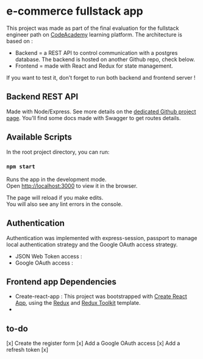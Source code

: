 # e-commerce fullstack app

This project was made as part of the final evaluation for the fullstack engineer path on [CodeAcademy](https://codeacademy.com/) learning platform.
The architecture is based on : 
- Backend = a REST API to control communication with a postgres database. The backend is hosted on another Github repo, check below.
- Frontend = made with React and Redux for state management.

If you want to test it, don't forget to run both backend and frontend server !

## Backend REST API
Made with Node/Express.
See more details on the [dedicated Github project page](https://github.com/kimlesieur/ecommerce-app-REST-API).
You'll find some docs made with Swagger to get routes details.

## Available Scripts

In the root project directory, you can run:

### `npm start`

Runs the app in the development mode.<br />
Open [http://localhost:3000](http://localhost:3000) to view it in the browser.

The page will reload if you make edits.<br />
You will also see any lint errors in the console.


## Authentication

Authentication was implemented with express-session, passport to manage local authentication strategy and the Google OAuth access strategy.
- JSON Web Token access : 
- Google OAuth access : 

## Frontend app Dependencies

- Create-react-app : This project was bootstrapped with [Create React App](https://github.com/facebook/create-react-app), using the [Redux](https://redux.js.org/) and [Redux Toolkit](https://redux-toolkit.js.org/) template.
- 

## to-do
[x] Create the register form
[x] Add a Google OAuth access
[x] Add a refresh token 
[x] 
